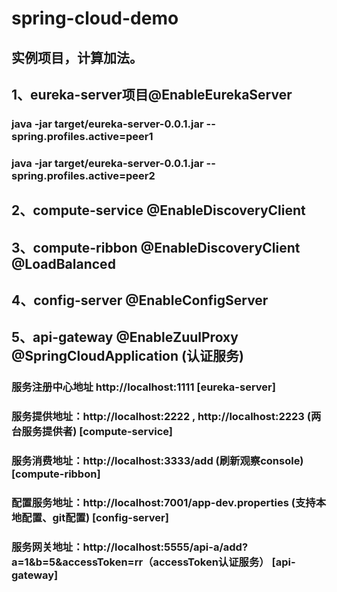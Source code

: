 # spring-cloud-demo
## 实例项目，计算加法。
## 1、eureka-server项目@EnableEurekaServer
### java -jar target/eureka-server-0.0.1.jar --spring.profiles.active=peer1
### java -jar target/eureka-server-0.0.1.jar --spring.profiles.active=peer2
## 2、compute-service @EnableDiscoveryClient
## 3、compute-ribbon @EnableDiscoveryClient @LoadBalanced
## 4、config-server @EnableConfigServer
## 5、api-gateway @EnableZuulProxy @SpringCloudApplication (认证服务)
### 服务注册中心地址 http://localhost:1111  [eureka-server]
### 服务提供地址：http://localhost:2222 , http://localhost:2223 (两台服务提供者) [compute-service]
### 服务消费地址：http://localhost:3333/add (刷新观察console) [compute-ribbon]
### 配置服务地址：http://localhost:7001/app-dev.properties (支持本地配置、git配置) [config-server]
### 服务网关地址：http://localhost:5555/api-a/add?a=1&b=5&accessToken=rr（accessToken认证服务） [api-gateway]



